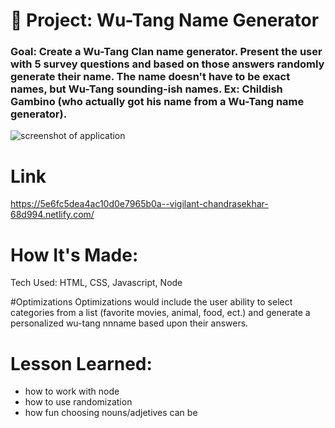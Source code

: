 # 🎤 Project: Wu-Tang Name Generator

### Goal: Create a Wu-Tang Clan name generator. Present the user with 5 survey questions and based on those answers randomly generate their name. The name doesn't have to be exact names, but Wu-Tang sounding-ish names. Ex: Childish Gambino (who actually got his name from a Wu-Tang name generator).

![ screenshot of application](https://github.com/asiahbennettdev/wu-tang-generator-bootcamp/blob/answer/images/wusc.png)


# Link
https://5e6fc5dea4ac10d0e7965b0a--vigilant-chandrasekhar-68d994.netlify.com/

# How It's Made: 
Tech Used: HTML, CSS, Javascript, Node 

#Optimizations 
Optimizations would include the user ability to select categories from a list (favorite movies, animal, food, ect.) and generate a personalized wu-tang nnname based upon their answers.  

# Lesson Learned: 
* how to work with node
* how to use randomization 
* how fun choosing nouns/adjetives can be
